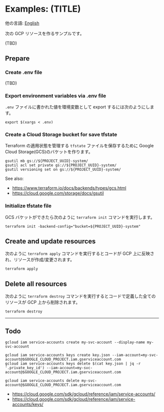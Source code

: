 # Examples: (TITLE)

他の言語: [English](.)

次の GCP リソースを作るサンプルです。

(TBD)

## Prepare

### Create .env file

(TBD)

### Export environment variables via .env file

`.env` ファイルに書かれた値を環境変数として export するには次のようにします。

```shellsession
export $(xargs < .env)
```

### Create a Cloud Storage bucket for save tfstate

Terraform の適用状態を管理する `tfstate` ファイルを保存するために Google Cloud Storage(GCS)のバケットを作ります。

```shellsession
gsutil mb gs://${PROJECT_UUID}-system/
gsutil acl set private gs://${PROJECT_UUID}-system/
gsutil versioning set on gs://${PROJECT_UUID}-system/
```

See also:

- https://www.terraform.io/docs/backends/types/gcs.html
- https://cloud.google.com/storage/docs/gsutil

### Initialize tfstate file

GCS バケットができたら次のように `terraform init` コマンドを実行します。

```shellsession
terraform init -backend-config="bucket=${PROJECT_UUID}-system"
```

## Create and update resources

次のように `terraform apply` コマンドを実行するとコードが GCP 上に反映され、リソースが作成/変更されます。

```shellsession
terraform apply
```

## Delete all resources

次のように `terraform destroy` コマンドを実行するとコードで定義した全てのリソースが GCP 上から削除されます。

```shellsession
terraform destroy
```

---

## Todo

```shellsession
gcloud iam service-accounts create my-svc-account --display-name my-svc-account
```

```shellsession
gcloud iam service-accounts keys create key.json --iam-account=my-svc-account@$GOOGLE_CLOUD_PROJECT.iam.gserviceaccount.com
gcloud iam service-accounts keys delete $(cat key.json | jq -r '.private_key_id') --iam-account=my-svc-account@$GOOGLE_CLOUD_PROJECT.iam.gserviceaccount.com
```

```shellsession
gcloud iam service-accounts delete my-svc-account@$GOOGLE_CLOUD_PROJECT.iam.gserviceaccount.com
```

- https://cloud.google.com/sdk/gcloud/reference/iam/service-accounts/
- https://cloud.google.com/sdk/gcloud/reference/iam/service-accounts/keys/
